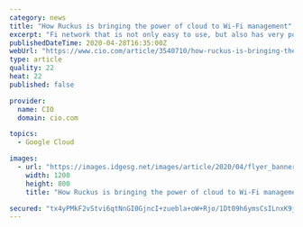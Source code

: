 ```yaml
---
category: news
title: "How Ruckus is bringing the power of cloud to Wi-Fi management"
excerpt: "Fi network that is not only easy to use, but also has very powerful tools to monitor performance and troubleshoot problems."
publishedDateTime: 2020-04-28T16:35:00Z
webUrl: "https://www.cio.com/article/3540710/how-ruckus-is-bringing-the-power-of-cloud-to-wi-fi-management.html"
type: article
quality: 22
heat: 22
published: false

provider:
  name: CIO
  domain: cio.com

topics:
  - Google Cloud

images:
  - url: "https://images.idgesg.net/images/article/2020/04/flyer_banner_cloud_diagram_1200x800-100840030-large.jpg"
    width: 1200
    height: 800
    title: "How Ruckus is bringing the power of cloud to Wi-Fi management"

secured: "tx4yPMkF2vStvi6qtNnGI0GjncI+zuebla+oW+Rjo/1Dt09h6ymsCsILnxK9j7W/CIef/bygUXvOHJUS/RG6W4Mo4mXVyvfEdXb2eHoP9znhYPnsbWddCWgI9nMWtu/9dXYitpOSzs26kaHPqErMINID+sT7QM+uOyqfkl9NJd9Y5ibBeuf8Vqm+PNJOvqxoj69gL2H96nQkd620OBcmTc44RKk+ZZqZLmHGftTQ/iPE2MTcXoS+LwjMOoQfApmTWZHio3E81Wc1NgolYqxPggXqWUGbFf+eUqvolBJZy1WcFsfzu7UhbLQjSwIxz4zQ;esXLh9ZuGjyzJoicMU6YCg=="
---
```


